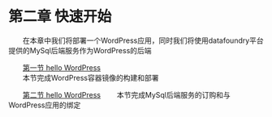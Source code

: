 # 第二章 快速开始
　　在本章中我们将部署一个WordPress应用，同时我们将使用datafoundry平台提供的MySql后端服务作为WordPress的后端   
  
　　[第一节   hello WordPress](quick_start/01_deploy.md)  
　　本节完成WordPress容器镜像的构建和部署 
    
　　[第二节   hello WordPress](quick_start/02_bind_backingservice.md)
　　本节完成MySql后端服务的订购和与WordPress应用的绑定  